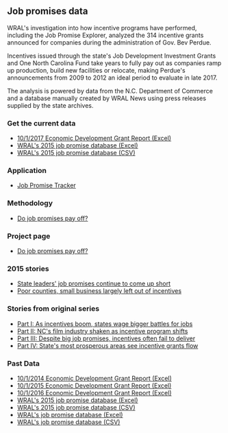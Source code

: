 ## Job promises data
WRAL's investigation into how incentive programs have performed, including the Job Promise Explorer, analyzed the 314 incentive grants announced for companies during the administration of Gov. Bev Perdue.

Incentives issued through the state's Job Development Investment Grants and One North Carolina Fund take years to fully pay out as companies ramp up production, build new facilities or relocate, making Perdue's announcements from 2009 to 2012 an ideal period to evaluate in late 2017.

The analysis is powered by data from the N.C. Department of Commerce and a database manually created by WRAL News using press releases supplied by the state archives.

### Get the current data
* [10/1/2017 Economic Development Grant Report (Excel)](https://github.com/wraldata/job-promises-data/blob/master/2017_ED_Grant_Final_Master.xlsx)
* [WRAL's 2015 job promise database (Excel)](https://github.com/wraldata/job-promises-data/blob/master/job-promises20171017.xlsx)
* [WRAL's 2015 job promise database (CSV)](https://github.com/wraldata/job-promises-data/blob/master/job-promises20171017.csv)

### Application

* [Job Promise Tracker](http://www.wral.com/news/state/page/14027662/)

### Methodology

* [Do job promises pay off?](http://www.wral.com/jobs-promise-methodology/14028170/)

### Project page
* [Do job promises pay off?](http://www.wral.com/news/state/nccapitol/asset_gallery/14053023/?navkeyword=job+incentives)

### 2015 stories

* [State leaders' job promises continue to come up short](http://www.wral.com/state-leaders-job-promises-continue-to-come-up-short/14949497/)
* [Poor counties, small business largely left out of incentives](http://www.wral.com/poor-counties-small-business-largely-left-out-of-incentives/14975704/)

### Stories from original series

* [Part I: As incentives boom, states wage bigger battles for jobs](http://www.wral.com/as-incentives-boom-states-wage-bigger-battles-for-jobs/14052608/)
* [Part II: NC's film industry shaken as incentive program shifts](http://www.wral.com/nc-s-film-industry-shaken-as-incentive-program-shifts/14066395/)
* [Part III: Despite big job promises, incentives often fail to deliver](http://www.wral.com/job-incentives-often-fail/14052627/)
* [Part IV: State's most prosperous areas see incentive grants flow](http://www.wral.com/do-incentives-work/14052631/)

### Past Data

* [10/1/2014 Economic Development Grant Report (Excel)](https://github.com/wraldata/job-promises-data/blob/master/2014_ED_Grant_Final%20Master.xlsx)
* [10/1/2015 Economic Development Grant Report (Excel)](https://github.com/wraldata/job-promises-data/blob/master/2015_ED_Grant_Final_Master.xlsx)
* [10/1/2016 Economic Development Grant Report (Excel)](https://github.com/wraldata/job-promises-data/blob/master/2016_ED_Grant_Final_Master.xlsx)
* [WRAL's 2015 job promise database (Excel)](https://github.com/wraldata/job-promises-data/blob/master/job-promises20151019.xlsx)
* [WRAL's 2015 job promise database (CSV)](https://github.com/wraldata/job-promises-data/blob/master/job-promises20151019.csv)
* [WRAL's job promise database (Excel)](https://github.com/wraldata/job-promises-data/blob/master/job-promises20141012.xlsx)
* [WRAL's job promise database (CSV)](https://github.com/wraldata/job-promises-data/blob/master/job-promises20141012.csv)